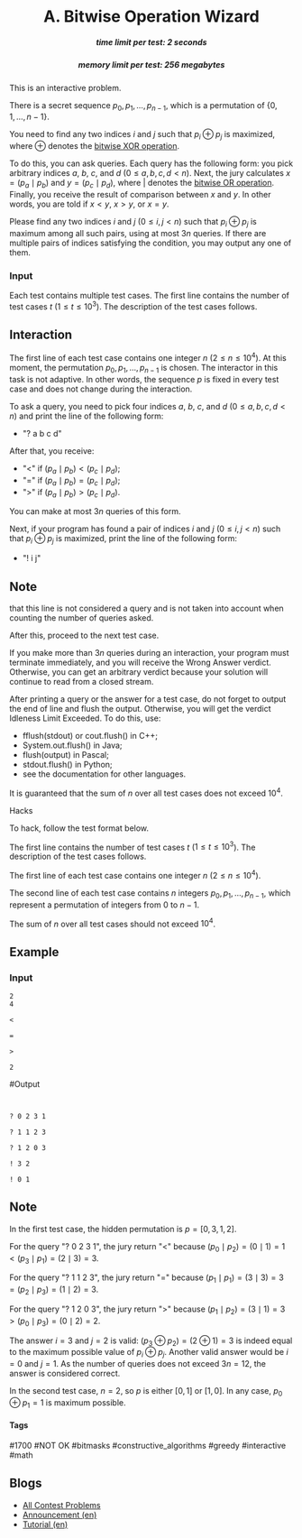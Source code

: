 <h1 style='text-align: center;'> A. Bitwise Operation Wizard</h1>

<h5 style='text-align: center;'>time limit per test: 2 seconds</h5>
<h5 style='text-align: center;'>memory limit per test: 256 megabytes</h5>

This is an interactive problem.

There is a secret sequence $p_0, p_1, \ldots, p_{n-1}$, which is a permutation of $\{0,1,\ldots,n-1\}$.

You need to find any two indices $i$ and $j$ such that $p_i \oplus p_j$ is maximized, where $\oplus$ denotes the [bitwise XOR operation](https://en.wikipedia.org/wiki/Bitwise_operation#XOR).

To do this, you can ask queries. Each query has the following form: you pick arbitrary indices $a$, $b$, $c$, and $d$ ($0 \le a,b,c,d < n$). Next, the jury calculates $x = (p_a \mid p_b)$ and $y = (p_c \mid p_d)$, where $|$ denotes the [bitwise OR operation](https://en.wikipedia.org/wiki/Bitwise_operation#OR). Finally, you receive the result of comparison between $x$ and $y$. In other words, you are told if $x < y$, $x > y$, or $x = y$.

Please find any two indices $i$ and $j$ ($0 \le i,j < n$) such that $p_i \oplus p_j$ is maximum among all such pairs, using at most $3n$ queries. If there are multiple pairs of indices satisfying the condition, you may output any one of them.

### Input

Each test contains multiple test cases. The first line contains the number of test cases $t$ ($1 \le t \le 10^3$). The description of the test cases follows.

## Interaction

The first line of each test case contains one integer $n$ ($2 \le n \le 10^4$). At this moment, the permutation $p_0, p_1, \ldots, p_{n-1}$ is chosen. The interactor in this task is not adaptive. In other words, the sequence $p$ is fixed in every test case and does not change during the interaction.

To ask a query, you need to pick four indices $a$, $b$, $c$, and $d$ ($0 \le a,b,c,d < n$) and print the line of the following form:

* "? a b c d"

After that, you receive:

* "<" if $(p_a \mid p_b) < (p_c \mid p_d)$;
* "=" if $(p_a \mid p_b) = (p_c \mid p_d)$;
* ">" if $(p_a \mid p_b) > (p_c \mid p_d)$.

You can make at most $3n$ queries of this form.

Next, if your program has found a pair of indices $i$ and $j$ ($0 \le i, j < n$) such that $p_i \oplus p_j$ is maximized, print the line of the following form:

* "! i j"

## Note

 that this line is not considered a query and is not taken into account when counting the number of queries asked.

After this, proceed to the next test case.

If you make more than $3n$ queries during an interaction, your program must terminate immediately, and you will receive the Wrong Answer verdict. Otherwise, you can get an arbitrary verdict because your solution will continue to read from a closed stream.

After printing a query or the answer for a test case, do not forget to output the end of line and flush the output. Otherwise, you will get the verdict Idleness Limit Exceeded. To do this, use:

* fflush(stdout) or cout.flush() in C++;
* System.out.flush() in Java;
* flush(output) in Pascal;
* stdout.flush() in Python;
* see the documentation for other languages.

It is guaranteed that the sum of $n$ over all test cases does not exceed $10^4$.

Hacks

To hack, follow the test format below.

The first line contains the number of test cases $t$ ($1 \le t \le 10^3$). The description of the test cases follows.

The first line of each test case contains one integer $n$ ($2 \le n \le 10^4$).

The second line of each test case contains $n$ integers $p_0,p_1,\ldots,p_{n-1}$, which represent a permutation of integers from $0$ to $n - 1$.

The sum of $n$ over all test cases should not exceed $10^4$.

## Example

### Input


```text
2
4

<

=

>

2
```
#Output
```text


? 0 2 3 1

? 1 1 2 3

? 1 2 0 3

! 3 2

! 0 1
```
## Note

In the first test case, the hidden permutation is $p=[0,3,1,2]$.

For the query "? 0 2 3 1", the jury return "<" because $(p_0 \mid p_2) = (0 \mid 1) =1 < (p_3 \mid p_1) = (2 \mid 3) = 3$.

For the query "? 1 1 2 3", the jury return "=" because $(p_1 \mid p_1) = (3\mid 3)= 3 = (p_2 \mid p_3) = (1 \mid 2)=3$.

For the query "? 1 2 0 3", the jury return ">" because $(p_1 \mid p_2) = (3 \mid 1) = 3 > (p_0 \mid p_3) = (0\mid 2)=2$.

The answer $i = 3$ and $j = 2$ is valid: $(p_3 \oplus p_2) = (2 \oplus 1) = 3$ is indeed equal to the maximum possible value of $p_i \oplus p_j$. Another valid answer would be $i=0$ and $j=1$. As the number of queries does not exceed $3n=12$, the answer is considered correct.

In the second test case, $n = 2$, so $p$ is either $[0, 1]$ or $[1, 0]$. In any case, $p_0 \oplus p_1 = 1$ is maximum possible.



#### Tags 

#1700 #NOT OK #bitmasks #constructive_algorithms #greedy #interactive #math 

## Blogs
- [All Contest Problems](../Codeforces_Round_930_(Div._1).md)
- [Announcement (en)](../blogs/Announcement_(en).md)
- [Tutorial (en)](../blogs/Tutorial_(en).md)
